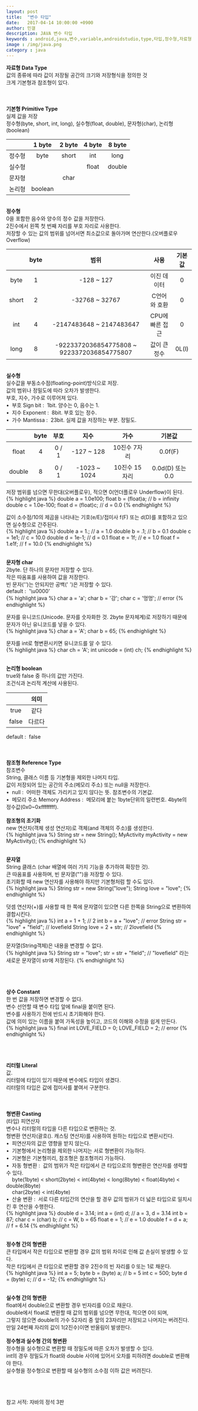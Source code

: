 ```yaml
---
layout: post
title:  "변수 타입"
date:   2017-04-14 10:00:00 +0900
author: 민갤
description: JAVA 변수 타입
keywords : android,java,변수,variable,androidstudio,type,타입,정수형,자료형,기본형,언어,자바의 정석,프로그래밍
image : /img/java.png
category : java
---
```


<div><strong class="h2">자료형 Data Type</strong></div>

<div>값의 종류에 따라 값이 저장될 공간의 크기와 저장형식을 정의한 것</div>
<div>크게 기본형과 참조형이 있다.</div>
<br>
<br>
<br>

<div><strong class="h2">기본형 Primitive Type</strong></div>

<div>실제 값을 저장</div>
<div>정수형(byte, short, int, long), 실수형(float, double), 문자형(char), 논리형(boolean)</div>

| |1 byte|2 byte|4 byte|8 byte|
|:-:|:-:|:-:|:-:|:-:|
|정수형|byte|short|int|long|
|실수형|||float|double|
|문자형||char|||
|논리형|boolean||||

<br>
  

<div><strong>정수형</strong></div>

<div>0을 포함한 음수와 양수의 정수 값을 저장한다.</div>
<div>2진수에서 왼쪽 첫 번째 자리를 부호 자리로 사용한다.</div>
<div>저장할 수 있는 값의 범위를 넘어서면 최소값으로 돌아가며 연산한다.(오버플로우 Overflow)</div>

| |byte|범위|사용|기본값|
|:-:|:-:|:-:|:-:|:-:|
|byte|1|-128 ~ 127|이진 데이터|0|
|short|2|-32768 ~ 32767|C언어와 호환|0|
|int|4|-2147483648 ~ 2147483647|CPU에 빠른 접근|0|
|long|8|-9223372036854775808 ~ 9223372036854775807|값이 큰 정수|0L(l)|

<br>
 

<div><strong>실수형</strong></div>

<div>실수값을 부동소수점(floating-point)방식으로 저장.</div>
<div>값의 범위나 정밀도에 따라 오차가 발생한다.</div>
<div>부호, 지수, 가수로 이루어져 있다.</div>
<div>&#149;&nbsp; 부호 Sign bit :&nbsp; 1bit. 양수는 0, 음수는 1.</div>
<div>&#149;&nbsp; 지수 Exponent :&nbsp; 8bit. 부호 있는 정수.</div>
<div>&#149;&nbsp; 가수 Mantissa :&nbsp; 23bit. 실제 값을 저장하는 부분. 정밀도.</div>

| |byte|부호|지수|가수|기본값|
|:-:|:-:|:-:|:-:|:-:|:-:|
|float|4|0 / 1|-127 ~ 128|10진수 7자리|0.0f(F)|
|double|8|0 / 1|-1023 ~ 1024|10진수 15자리|0.0d(D) 또는 0.0|

<div>저장 범위를 넘으면 무한대(오버플로우), 적으면 0(언더플로우 Underflow)이 된다.</div>
{% highlight java %}
double a = 1.0e100;
float b = (float)a;   // b = infinity
double c = 1.0e-100;
float d = (float)c;   // d = 0.0
{% endhighlight %}<p></p> 

<div>값이 소수점/10의 제곱을 나타내는 기호(e/E)/접미사 f(F) 또는 d(D)를 포함하고 있으면 실수형으로 간주된다.</div>
{% highlight java %}
double a = 1.;      // a = 1.0
double b = .1;      // b = 0.1
double c = 1e1;      // c = 10.0
double d = 1e-1;     // d = 0.1
float e = 1f;       // e = 1.0
float f = 1.e1f;    // f = 10.0
{% endhighlight %}<p></p>
<br>
 

<div><strong> 문자형 char</strong></div>

<div>2byte. <span class="blue">단 하나의 문자</span>만 저장할 수 있다.</div>
<div>작은 따옴표를 사용하여 값을 저장한다.</div>
<div>빈 문자('')는 안되지만 공백(' ')은 저장할 수 있다.</div>
<div>default :&nbsp; '\u0000'</div>
{% highlight java %}
char a = 'a';
char b = '강';
char c = '멍멍';  // error
{% endhighlight %}<p></p> 

<div>문자를 유니코드(Unicode. 문자를 숫자화한 것. 2byte 문자체계)로 저장하기 때문에 문자가 아닌 유니코드를 넣을 수 있다.</div>
{% highlight java %}
char a = 'A';
char b = 65;
{% endhighlight %}<p></p> 

<div>문자를 int로 형변환시키면 유니코드를 알 수 있다.</div>
{% highlight java %}
char ch = 'A';
int unicode = (int) ch;
{% endhighlight %}<p></p>
<br>

<div><strong> 논리형 boolean</strong></div>

<div>true와 false 중 하나의 값만 가진다.</div>
<div>조건식과 논리적 계산에 사용된다.</div>

| |의미|
|:-:|:-:|
|true|같다|
|false|다르다|

<div>default :&nbsp; false</div>
<br>
<br>
<br>


<div><strong class="h2">참조형 Reference Type</strong></div>

<div>참조변수</div>
<div>String, 클래스 이름 등 기본형을 제외한 나머지 타입.</div>
<div>값이 저장되어 있는 공간의 주소(메모리 주소) 또는 null을 저장한다.</div>
<div>&#149;&nbsp; null :&nbsp; 어떠한 객체도 가리키고 있지 않다는 뜻. 참조변수의 기본값.</div>
<div>&#149;&nbsp; 메모리 주소 Memory Address :&nbsp; 메모리에 붙는 1byte단위의 일련번호. 4byte의 정수값(0x0~0xffffffff).</div>
<br>

<div><strong> 참조형의 초기화</strong></div>

<div>new 연산자(객체 생성 연산자)로 객체(and 객체의 주소)를 생성한다. </div>
{% highlight java %}
String str = new String();
MyActivity myActivity = new MyActivity();
{% endhighlight %}<p></p>
<br>

<div><strong>문자열</strong></div>
<div><span class="blue">String 클래스</span> (char 배열에 여러 가지 기능을 추가하여 확장한 것).</div>
<div>큰 따옴표를 사용하며, 빈 문자열("")을 저장할 수 있다.</div>
<div>초기화할 때 new 연산자를 사용해야 하지만 기본형처럼 할 수도 있다.</div>
{% highlight java %}
String str = new String("love");
String love = "love";
{% endhighlight %}<p></p> 

<div>덧셈 연산자(+)를 사용할 때 한 쪽에 문자열이 있으면 다른 한쪽을 String으로 변환하여 결합시킨다.</div>
{% highlight java %}
int a = 1 + 1;                  // 2
int b = a + "love";             // error
String str = "love" + "field";  // lovefield
String love = 2 + str;          // 2lovefield
{% endhighlight %}<p></p>

<div>문자열(String객체)은 내용을 변경할 수 없다.</div> 
{% highlight java %}
String str = "love"; 
str = str + "field";  // "lovefield" 라는 새로운 문자열이 str에 저장된다.
{% endhighlight %}<p></p>
<br>
<br>
<br>

<div><strong class="h2">상수 Constant</strong></div>

<div>한 번 값을 저장하면 변경할 수 없다.</div>
<div>변수 선언할 때 변수 타입 앞에 final을 붙이면 된다. </div>
<div>변수를 사용하기 전에 반드시 초기화해야 한다.</div>
<div>값에 의미 있는 이름을 붙여 가독성을 높이고, 코드의 이해와 수정을 쉽게 만든다.</div>
{% highlight java %}
final int LOVE_FIELD = 0;
LOVE_FIELD = 2;  // error
{% endhighlight %}<p></p>
<br>
<br>
<br>

<div><strong class="h2">리터럴 Literal</strong></div>

<div>값.</div>
<div>리터럴에 타입이 있기 때문에 변수에도 타입이 생겼다.</div>
<div>리터럴의 타입은 값에 접미사를 붙여서 구분한다.</div>
<br>
<br>
<br>

<div><strong class="h2">형변환 Casting</strong></div>

<div><span class="blue">(타입)</span> <span class="red">피연산자</span></div>

<div>변수나 리터럴의 타입을 다른 타입으로 변환하는 것.</div>
<div>형변환 연산자(괄호(). 캐스팅 연산자)를 사용하여 원하는 타입으로 변환시킨다.</div>

<div>&#149;&nbsp; 피연산자의 값은 영향을 받지 않는다.</div>
<div>&#149;&nbsp; 기본형에서 논리형을 제외한 나머지는 서로 형변환이 가능하다.</div>
<div>&#149;&nbsp; 기본형은 기본형끼리, 참조형은 참조형끼리 가능하다.</div>
<div>&#149;&nbsp; 자동 형변환 :&nbsp; 값의 범위가 작은 타입에서 큰 타입으로의 형변환은 연산자를 생략할 수 있다. </div>
<div>&nbsp; &nbsp; byte(1byte) < short(2byte) < int(4byte) < long(8byte) < float(4byte) < double(8byte)</div>
<div>&nbsp; &nbsp; char(2byte) < int(4byte)</div>
<div>&#149;&nbsp; 산술 변환 :&nbsp; 서로 다른 타입간의 연산을 할 경우 값의 범위가 더 넓은 타입으로 일치시킨 후 연산을 수행한다. </div>
{% highlight java %}
double d = 3.14;   
int a = (int) d;   // a = 3, d = 3.14
int b = 87;        
char c = (char) b; // c = W, b = 65
float e = 1;       // e = 1.0
double f = d + a;  // f = 6.14
{% endhighlight %}<p></p>
<br> 

<div><strong>정수형 간의 형변환</strong></div>

<div>큰 타입에서 작은 타입으로 변환할 경우 값의 범위 차이로 인해 값 손실이 발생할 수 있다.</div>
<div>작은 타입에서 큰 타입으로 변환할 경우 2진수의 빈 자리를 0 또는 1로 채운다.</div>
{% highlight java %}
int a = 5;
byte b = (byte) a;  // b = 5
int c = 500;
byte d = (byte) c;  // d = -12;
{% endhighlight %}<p></p>
<br>

<div><strong>실수형 간의 형변환</strong></div>

<div>float에서 double으로 변환할 경우 빈자리를 0으로 채운다.</div>
<div>double에서 float로 변환할 때 값의 범위를 넘으면 무한대, 적으면 0이 되며,</div>
<div>그렇지 않으면 double의 가수 52자리 중 앞의 23자리만 저장되고 나머지는 버려진다.</div>
<div>만일 24번째 자리의 값이 1(2진수)이면 반올림이 발생한다.</div>
<br>

<div><strong>정수형과 실수형 간의 형변환</strong></div>

<div>정수형을 실수형으로 변환할 때 정밀도에 따른 오차가 발생할 수 있다.</div>
<div>int의 경우 정밀도가 float와 double 사이에 있어서 오차를 피하려면 double로 변환해야 한다.</div>
<div>실수형을 정수형으로 변환할 때 실수형의 소수점 이하 값은 버려진다.</div>
<br>
<br>
<br>

참고 서적: 자바의 정석 3판
